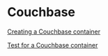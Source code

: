 # Couchbase

<!--codeinclude-->
[Creating a Couchbase container](../../examples/couchbase/couchbase.go)
<!--/codeinclude-->

<!--codeinclude-->
[Test for a Couchbase container](../../examples/couchbase/couchbase_test.go)
<!--/codeinclude-->
